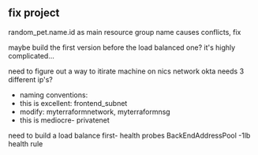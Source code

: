 ## fix project
random_pet.name.id as main resource group name causes conflicts, fix

maybe build the first version before the load balanced one?
it's highly complicated...

need to figure out a way to itirate machine on nics network
okta needs 3 different ip's?

- naming conventions:
- this is excellent: frontend_subnet
- modify: myterraformnetwork, myterraformnsg
- this is mediocre- privatenet

need to build a load balance first-
health probes
BackEndAddressPool -1lb health rule

